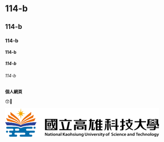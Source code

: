 # 114-b
## 114-b
### 114-b
#### 114-b
##### 114-b
###### 114-b


**個人網頁**

😙🐶

![NKUST](182513897.png)
